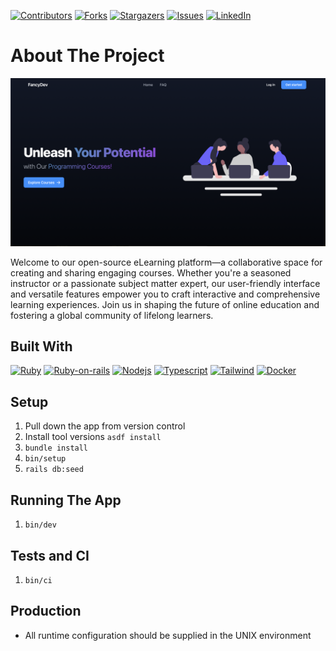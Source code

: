 [![Contributors][contributors-shield]][contributors-url]
[![Forks][forks-shield]][forks-url]
[![Stargazers][stars-shield]][stars-url]
[![Issues][issues-shield]][issues-url]
[![LinkedIn][linkedin-shield]][linkedin-url]
<!-- [![MIT License][license-shield]][license-url] -->

# About The Project

![preview.png](preview.png)

Welcome to our open-source eLearning platform—a collaborative space for creating and sharing engaging courses. Whether you're a seasoned instructor or a passionate subject matter expert, our user-friendly interface and versatile features empower you to craft interactive and comprehensive learning experiences. Join us in shaping the future of online education and fostering a global community of lifelong learners.

## Built With

[![Ruby][Ruby]][Ruby-url]
[![Ruby-on-rails][Ruby-on-rails]][Ruby-on-rails-url]
[![Nodejs][Nodejs]][Nodejs-url]
[![Typescript][Typescript]][Typescript-url]
[![Tailwind][Tailwind]][Tailwind-url]
[![Docker][Docker]][Docker-url]

## Setup

1. Pull down the app from version control
2. Install tool versions `asdf install`
3. `bundle install`
4. `bin/setup`
5. `rails db:seed`

## Running The App

1. `bin/dev`

## Tests and CI

1. `bin/ci`

## Production

* All runtime configuration should be supplied
in the UNIX environment

<!-- MARKDOWN LINKS & IMAGES -->
[contributors-shield]: https://img.shields.io/github/contributors/PatRogala/elearning-platform.svg?style=for-the-badge
[contributors-url]: https://github.com/PatRogala/elearning-platform/graphs/contributors
[forks-shield]: https://img.shields.io/github/forks/PatRogala/elearning-platform.svg?style=for-the-badge
[forks-url]: https://github.com/PatRogala/elearning-platform/network/members
[stars-shield]: https://img.shields.io/github/stars/PatRogala/elearning-platform.svg?style=for-the-badge
[stars-url]: https://github.com/PatRogala/elearning-platform/stargazers
[issues-shield]: https://img.shields.io/github/issues/PatRogala/elearning-platform.svg?style=for-the-badge
[issues-url]: https://github.com/PatRogala/elearning-platform/issues
<!-- [license-shield]: https://img.shields.io/github/license/PatRogala/elearning-platform.svg?style=for-the-badge
[license-url]: https://github.com/PatRogala/elearning-platform/blob/master/LICENSE.txt -->
[linkedin-shield]: https://img.shields.io/badge/-LinkedIn-black.svg?style=for-the-badge&logo=linkedin&colorB=555
[linkedin-url]: https://linkedin.com/in/patrogala
[product-screenshot]: preview.png
[Ruby]: https://img.shields.io/badge/Ruby_3.2.2-D51F06?style=for-the-badge&logo=ruby&logoColor=white
[Ruby-url]: https://www.ruby-lang.org/en/
[Ruby-on-rails]: https://img.shields.io/badge/Rails_7.1.2-cc0000?style=for-the-badge&logo=RubyOnRails&logoColor=white
[Ruby-on-rails-url]: https://rubyonrails.org/
[Tailwind]: https://img.shields.io/badge/Tailwind_3-06b6d4?style=for-the-badge&logo=Tailwindcss&logoColor=white
[Tailwind-url]: https://tailwindcss.com/
[Typescript]: https://img.shields.io/badge/Typescript_5.3-007acc?style=for-the-badge&logo=Typescript&logoColor=white
[Typescript-url]: https://www.typescriptlang.org
[Nodejs]: https://img.shields.io/badge/Node.js_20.10.0-3c873a?style=for-the-badge&logo=Node.js&logoColor=white
[Nodejs-url]: https://nodejs.org/en
[Docker]: https://img.shields.io/badge/Docker-0db7ed?style=for-the-badge&logo=Docker&logoColor=white
[Docker-url]: https://www.docker.com
